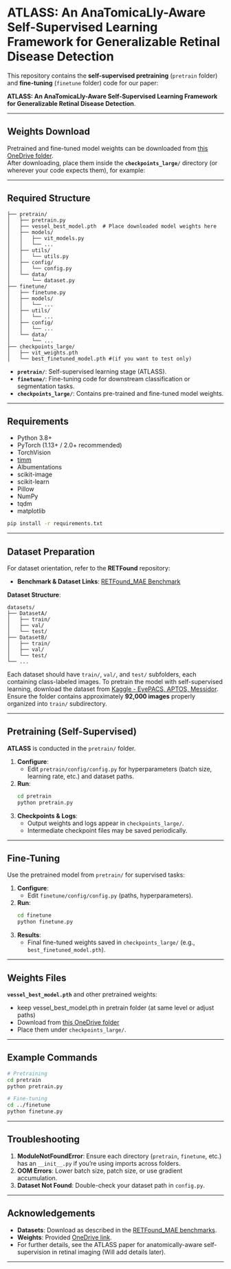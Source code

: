 # ATLASS: An AnaTomicaLly-Aware Self-Supervised Learning Framework for Generalizable Retinal Disease Detection

This repository contains the **self-supervised pretraining** (`pretrain` folder) and **fine-tuning** (`finetune` folder) code for our paper:

**ATLASS: An AnaTomicaLly-Aware Self-Supervised Learning Framework for Generalizable Retinal Disease Detection**.

---

## Weights Download

Pretrained and fine-tuned model weights can be downloaded from [this OneDrive folder](https://stduestceducn-my.sharepoint.com/:f:/g/personal/201714060114_std_uestc_edu_cn/Ev2HO8d20ZtFrgk940KM5FIBH9w-ZDv94HAhab_cQIuGDQ?e=acOFLb).  
After downloading, place them inside the **`checkpoints_large/`** directory (or wherever your code expects them), for example:


---

## Required Structure

```
├── pretrain/
│   ├── pretrain.py
│   ├── vessel_best_model.pth  # Place downloaded model weights here
│   ├── models/
│   │   ├── vit_models.py
│   │   └── ...
│   ├── utils/
│   │   └── utils.py
│   ├── config/
│   │   └── config.py
│   └── data/
│       └── dataset.py
├── finetune/
│   ├── finetune.py
│   ├── models/
│   │   └── ...
│   ├── utils/
│   │   └── ...
│   ├── config/
│   │   └── ...
│   └── data/
│       └── ...
├── checkpoints_large/
│   ├── vit_weights.pth   
│   └── best_finetuned_model.pth #(if you want to test only)
```

- **`pretrain/`**: Self-supervised learning stage (ATLASS).
- **`finetune/`**: Fine-tuning code for downstream classification or segmentation tasks.
- **`checkpoints_large/`**: Contains pre-trained and fine-tuned model weights.

---

## Requirements

- Python 3.8+
- PyTorch (1.13+ / 2.0+ recommended)
- TorchVision
- [timm](https://github.com/huggingface/pytorch-image-models)
- Albumentations
- scikit-image
- scikit-learn
- Pillow
- NumPy
- tqdm
- matplotlib

```bash
pip install -r requirements.txt
```

---

## Dataset Preparation

For dataset orientation, refer to the **RETFound** repository:

- **Benchmark & Dataset Links**: [RETFound_MAE Benchmark](https://github.com/rmaphoh/RETFound_MAE/blob/main/BENCHMARK.md)

**Dataset Structure**:
```
datasets/
├── DatasetA/
│   ├── train/
│   ├── val/
│   └── test/
├── DatasetB/
│   ├── train/
│   ├── val/
│   └── test/
└── ...
```

Each dataset should have `train/`, `val/`, and `test/` subfolders, each containing class-labeled images.
To pretrain the model with self-supervised learning, download the dataset from [Kaggle - EyePACS, APTOS, Messidor](https://www.kaggle.com/datasets/ascanipek/eyepacs-aptos-messidor-diabetic-retinopathy).
Ensure the folder contains approximately **92,000 images** properly organized into `train/` subdirectory.

---

## Pretraining (Self-Supervised)

**ATLASS** is conducted in the `pretrain/` folder.

1. **Configure**:
   - Edit `pretrain/config/config.py` for hyperparameters (batch size, learning rate, etc.) and dataset paths.
2. **Run**:
   ```bash
   cd pretrain
   python pretrain.py
   ```
3. **Checkpoints & Logs**:
   - Output weights and logs appear in `checkpoints_large/`.
   - Intermediate checkpoint files may be saved periodically.

---

## Fine-Tuning

Use the pretrained model from `pretrain/` for supervised tasks:

1. **Configure**:
   - Edit `finetune/config/config.py` (paths, hyperparameters).
2. **Run**:
   ```bash
   cd finetune
   python finetune.py
   ```
3. **Results**:
   - Final fine-tuned weights saved in `checkpoints_large/` (e.g., `best_finetuned_model.pth`).

---

## Weights Files

**`vessel_best_model.pth`** and other pretrained weights:
- keep vessel_best_model.pth in pretrain folder (at same level or adjust paths)
- Download from [this OneDrive folder](https://stduestceducn-my.sharepoint.com/:f:/g/personal/201714060114_std_uestc_edu_cn/Ev2HO8d20ZtFrgk940KM5FIBH9w-ZDv94HAhab_cQIuGDQ?e=acOFLb)
- Place them under `checkpoints_large/`.

---

## Example Commands

```bash
# Pretraining
cd pretrain
python pretrain.py

# Fine-tuning
cd ../finetune
python finetune.py
```

---

## Troubleshooting

1. **ModuleNotFoundError**: Ensure each directory (`pretrain`, `finetune`, etc.) has an `__init__.py` if you’re using imports across folders.  
2. **OOM Errors**: Lower batch size, patch size, or use gradient accumulation.  
3. **Dataset Not Found**: Double-check your dataset path in `config.py`.

---

## Acknowledgements

- **Datasets**: Download as described in the [RETFound_MAE benchmarks](https://github.com/rmaphoh/RETFound_MAE/blob/main/BENCHMARK.md).
- **Weights**: Provided [OneDrive link](https://stduestceducn-my.sharepoint.com/:f:/g/personal/201714060114_std_uestc_edu_cn/Ev2HO8d20ZtFrgk940KM5FIBH9w-ZDv94HAhab_cQIuGDQ?e=acOFLb).
- For further details, see the ATLASS paper for anatomically-aware self-supervision in retinal imaging (Will add details later).

---

